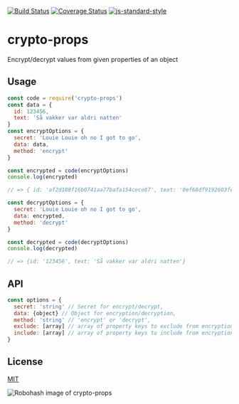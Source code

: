 [![Build Status](https://travis-ci.org/telemark/crypto-props.svg?branch=master)](https://travis-ci.org/telemark/crypto-props)
[![Coverage Status](https://coveralls.io/repos/telemark/crypto-props/badge.svg?branch=master&service=github)](https://coveralls.io/github/telemark/crypto-props?branch=master)
[![js-standard-style](https://img.shields.io/badge/code%20style-standard-brightgreen.svg?style=flat)](https://github.com/feross/standard)

# crypto-props

Encrypt/decrypt values from given properties of an object

## Usage

```JavaScript
const code = require('crypto-props')
const data = {
  id: 123456,
  text: 'Så vakker var aldri natten'
}
const encryptOptions = {
  secret: 'Louie Louie oh no I got to go',
  data: data,
  method: 'encrypt'
}

const encrypted = code(encryptOptions)
console.log(encrypted)

// => { id: 'af2d188f16b0741aa77bafa154cece87', text: '0ef68df9192603feceff9aa1ada0344c7cd0fa161099a5ba18dc632095516c2f' }

const decryptOptions = {
  secret: 'Louie Louie oh no I got to go',
  data: encrypted,
  method: 'decrypt'
}

const decrypted = code(decryptOptions)
console.log(decrypted)

// => {id: '123456', text: 'Så vakker var aldri natten'}
```

## API

```JavaScript
const options = {
  secret: 'string' // Secret for encrypt/decrypt,
  data: {object} // Object for encryption/decryption,
  method: 'string' // 'encrypt' or 'decrypt',
  exclude: [array] // array of property keys to exclude from encryption/decryption,
  include: [array] // array of property keys to include from encryption/decryption
}
```

## License

[MIT](LICENSE)

![Robohash image of crypto-props](https://robots.kebabstudios.party/minelev-web.png "Robohash image of crypto-props")